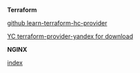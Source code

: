 
**Terraform**

[github learn-terraform-hc-provider](https://github.com/hashicorp/learn-terraform-hashicups-provider)

[YC terraform-provider-yandex for download](https://hashicorp-releases.yandexcloud.net/terraform-provider-yandex/)


**NGINX**

[index](https://nginx.org/ru/docs)

